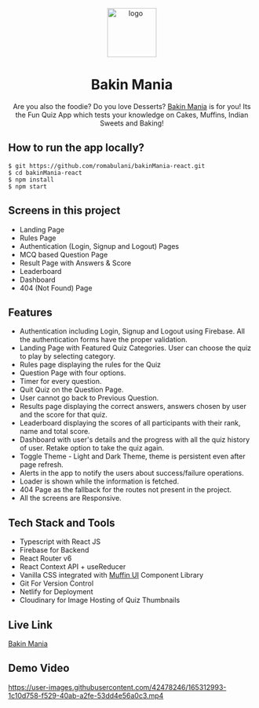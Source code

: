 
<div align="center">
  <img src="https://res.cloudinary.com/dtrjdcrme/image/upload/v1649999358/quiz/logo_an0oti.webp" height="100" width="100" alt="logo"/>
  <h1>Bakin Mania</h1>
    <p>Are you also the foodie? Do you love Desserts? <a href="https://bakin-mania.netlify.app/">Bakin Mania</a> is for you! Its the Fun Quiz App which tests your knowledge on Cakes, Muffins, Indian Sweets and Baking!</p>
 </div>

## How to run the app locally?
```
$ git https://github.com/romabulani/bakinMania-react.git
$ cd bakinMania-react
$ npm install
$ npm start
```

## Screens in this project
- Landing Page
- Rules Page
- Authentication (Login, Signup and Logout) Pages
- MCQ based Question Page
- Result Page with Answers & Score
- Leaderboard
- Dashboard
- 404 (Not Found) Page

## Features
- Authentication including Login, Signup and Logout using Firebase. All the authentication forms have the proper validation.
- Landing Page with Featured Quiz Categories. User can choose the quiz to play by selecting category.
- Rules page displaying the rules for the Quiz
- Question Page with four options.
- Timer for every question.
- Quit Quiz on the Question Page.
- User cannot go back to Previous Question.
- Results page displaying the correct answers, answers chosen by user and the score for that quiz.
- Leaderboard displaying the scores of all participants with their rank, name and total score.
- Dashboard with user's details and the progress with all the quiz history of user. Retake option to take the quiz again.
- Toggle Theme - Light and Dark Theme, theme is persistent even after page refresh.
- Alerts in the app to notify the users about success/failure operations.
- Loader is shown while the information is fetched.
- 404 Page as the fallback for the routes not present in the project.
- All the screens are Responsive.

## Tech Stack and Tools
- Typescript with React JS
- Firebase for Backend
- React Router v6
- React Context API + useReducer
- Vanilla CSS integrated with [Muffin UI](https://muffinui.netlify.app/) Component Library
- Git For Version Control
- Netlify for Deployment
- Cloudinary for Image Hosting of Quiz Thumbnails

## Live Link
[Bakin Mania](https://bakin-mania.netlify.app/)

## Demo Video
https://user-images.githubusercontent.com/42478246/165312993-1c10d758-f529-40ab-a2fe-53dd4e56a0c3.mp4
